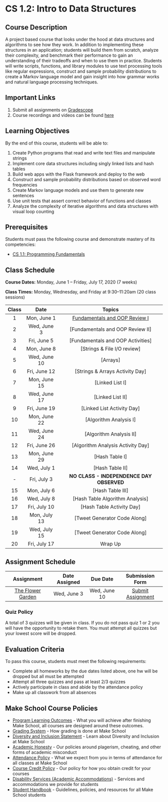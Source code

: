 # CS 1.2: Intro to Data Structures

## Course Description

A project based course that looks under the hood at data structures and algorithms to see how they work. In addition to implementing these structures in an application; students will build them from scratch, analyze their complexity, and benchmark their performance to gain an understanding of their tradeoffs and when to use them in practice. Students will write scripts, functions, and library modules to use text processing tools like regular expressions, construct and sample probability distributions to create a Markov language model and gain insight into how grammar works and natural language processing techniques.


## Important Links

1. Submit all assignments on [Gradescope](https://www.gradescope.com/courses/76995)
1. Course recordings and videos can be found [here]()

## Learning Objectives

By the end of this course, students will be able to:
1.   Create Python programs that read and write text files and manipulate strings
2.   Implement core data structures including singly linked lists and hash tables
3.   Build web apps with the Flask framework and deploy to the web
4.   Construct and sample probability distributions based on observed word frequencies
5.   Create Markov language models and use them to generate new sentences
6.   Use unit tests that assert correct behavior of functions and classes
7.   Analyze the complexity of iterative algorithms and data structures with visual loop counting

## Prerequisites

Students must pass the following course and demonstrate mastery of its competencies:

-  [CS 1.1: Programming Fundamentals](https://make.sc/cs11)

## Class Schedule

**Course Dates:** Monday, June 1 – Friday, July 17, 2020 (7 weeks)

**Class Times:** Monday, Wednesday, and Friday at 9:30–11:20am (20 class sessions)

| Class |          Date          |                 Topics                  |
|:-----:|:----------------------:|:---------------------------------------:|
|  1 |  Mon, June 1               | [Fundamentals and OOP Review I] |
|  2 |  Wed, June 3               | [Fundamentals and OOP Review II] |
|  3 |  Fri, June 5               | [Fundamentals and OOP Activities] |
|  4 |  Mon, June 8               | [Strings & File I/O review] |
|  5 |  Wed, June 10               | [Arrays] |
|  6 |  Fri, June 12               | [Strings & Arrays Activity Day] |
|  7 |  Mon, June 15               | [Linked List I] |
|  8 |  Wed, June 17              | [Linked List II] |
|  9 |  Fri, June 19              | [Linked List Activity Day] |
| 10 |  Mon, June 22              | [Algorithm Analysis I] |
| 11 |  Wed, June 24              | [Algorithm Analysis II] |
| 12 |  Fri, June 26              | [Algorithm Analysis Activity Day] |
| 13 |  Mon, June 29              | [Hash Table I] |
| 14 |  Wed, July 1              | [Hash Table II]|  
| -  |  Fri, July 3              | **NO CLASS - INDEPENDENCE DAY OBSERVED**|
| 15 |  Mon, July 6              | [Hash Table III]|
| 16 |  Wed, July 8                 | [Hash Table Algorithm Analysis] |
| 17 |  Fri, July 10                  | [Hash Table Activity Day] |
| 18 |  Mon, July 13                  | [Tweet Generator Code Along] |
| 19 |  Wed, July 15                 | [Tweet Generator Code Along] |
| 20 |  Fri, July 17                 | Wrap Up |

[Fundamentals and OOP Review I]: Lessons/Lesson1.md
[Strings]: Lessons/Lesson2.md
[Random Numbers]: Lessons/Lesson3.md
[Lesson 4]: Lessons/Lesson4.md
[Lesson 5]: Lessons/Lesson5.md
[Lesson 6]: Lessons/Lesson6.md
[Lesson 7]: Lessons/Lesson7.md
[Lesson 8]: Lessons/Lesson8.md
[Lesson 9]: Lessons/Lesson9.md
[Lesson 10]: Lessons/Lesson10.md
[Lesson 11]: Lessons/Lesson11.md
[Lesson 12]: Lessons/Lesson12.md
[Lesson 13]: Lessons/Lesson13.md
[Lesson 14]: Lessons/Lesson14.md


## Assignment Schedule 

|                        Assignment                         | Date Assigned |   Due Date   |            Submission Form           |
|:---------------------------------------------------------:|:-------------:|:------------:|:------------------------------------:|
| [The Flower Garden](makeschool.com)                      |  Wed, June 3   |  Wed, June 10  | [Submit Assignment](makeschool.com)  |


### Quiz Policy

A total of 3 quizzes will be given in class. If you do not pass quiz 1 or 2 you will have the opportunity to retake them. You must attempt all quizzes but your lowest score will be dropped.

## Evaluation Criteria

To pass this course, students must meet the following requirements:
- Complete all homeworks by the due dates listed above, one hw will be dropped but all must be attempted
- Attempt all three quizzes and pass at least 2/3 quizzes
- Actively participate in class and abide by the attendance policy
- Make up all classwork from all absences

## Make School Course Policies

- [Program Learning Outcomes](https://make.sc/program-learning-outcomes) - What you will achieve after finishing Make School, all courses are designed around these outcomes.
- [Grading System](https://make.sc/grading-system) - How grading is done at Make School
- [Diversity and Inclusion Statement](https://make.sc/diversity-and-inclusion-statement) - Learn about Diversity and Inclusion at Make School
- [Academic Honesty](https://make.sc/academic-honesty-policy) - Our policies around plagerism, cheating, and other forms of academic misconduct 
- [Attendance Policy](https://make.sc/attendance-policy) - What we expect from you in terms of attendance for all classes at Make School
- [Course Credit Policy](https://make.sc/course-credit-policy) - Our policy for how you obtain credit for your courses
- [Disability Services (Academic Accommodations)](https://make.sc/disability-services) - Services and accommodations we provide for students
- [Student Handbook](https://make.sc/student-handbook) - Guidelines, policies, and resources for all Make School students

